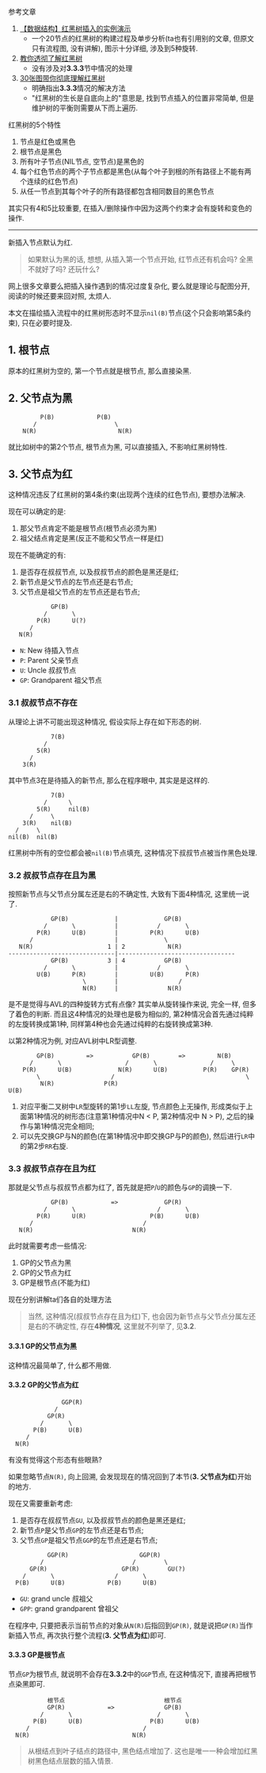 参考文章

1. [【数据结构】红黑树插入的实例演示](https://blog.csdn.net/cout_sev/article/details/24628903)
    - 一个20节点的红黑树的构建过程及单步分析(ta也有引用别的文章, 但原文只有流程图, 没有讲解), 图示十分详细, 涉及到5种旋转.
2. [教你透彻了解红黑树](https://segmentfault.com/a/1190000000472153)
    - 没有涉及对**3.3.3**节中情况的处理
3. [30张图带你彻底理解红黑树](https://www.jianshu.com/p/e136ec79235c)
    - 明确指出**3.3.3**情况的解决方法
    - "红黑树的生长是自底向上的"意思是, 找到节点插入的位置非常简单, 但是维护树的平衡则需要从下而上遍历.

红黑树的5个特性

1. 节点是红色或黑色
2. 根节点是黑色
3. 所有叶子节点(NIL节点, 空节点)是黑色的
4. 每个红色节点的两个子节点都是黑色(从每个叶子到根的所有路径上不能有两个连续的红色节点)
5. 从任一节点到其每个叶子的所有路径都包含相同数目的黑色节点

其实只有4和5比较重要, 在插入/删除操作中因为这两个约束才会有旋转和变色的操作.

------

新插入节点默认为红.

> 如果默认为黑的话, 想想, 从插入第一个节点开始, 红节点还有机会吗? 全黑不就好了吗? 还玩什么?

网上很多文章要么把插入操作遇到的情况过度复杂化, 要么就是理论与配图分开, 阅读的时候还要来回对照, 太烦人.

本文在描绘插入流程中的红黑树形态时不显示`nil(B)`节点(这个只会影响第5条约束), 只在必要时提及.

## 1. 根节点

原本的红黑树为空的, 第一个节点就是根节点, 那么直接染黑.

## 2. 父节点为黑

```
         P(B)            P(B) 
       /                      \
    N(R)                       N(R)
```

就比如树中的第2个节点, 根节点为黑, 可以直接插入, 不影响红黑树特性.

## 3. 父节点为红

这种情况违反了红黑树的第4条约束(出现两个连续的红色节点), 要想办法解决.

现在可以确定的是:

1. 那父节点肯定不能是根节点(根节点必须为黑)
2. 祖父结点肯定是黑(反正不能和父节点一样是红)

现在不能确定的有:

1. 是否存在叔叔节点, 以及叔叔节点的颜色是黑还是红;
2. 新节点是父节点的左节点还是右节点;
3. 父节点是祖父节点的左节点还是右节点;

```
            GP(B)
          /       \
        P(R)      U(?)
      /
   N(R)
```

- `N`:  New             待插入节点
- `P`:  Parent          父亲节点
- `U`:  Uncle           叔叔节点
- `GP`: Grandparent     祖父节点

### 3.1 叔叔节点不存在

从理论上讲不可能出现这种情况, 假设实际上存在如下形态的树.

```
            7(B)
          /
        5(R)
      /
    3(R)
```

其中节点3在是待插入的新节点, 那么在程序眼中, 其实是是这样的.

```
            7(B)
          /      \
        5(R)     nil(B)
      /     \
    3(R)    nil(B)
  /     \
nil(B)  nil(B)
```

红黑树中所有的空位都会被`nil(B)`节点填充, 这种情况下叔叔节点被当作黑色处理.

### 3.2 叔叔节点存在且为黑

按照新节点与父节点分属左还是右的不确定性, 大致有下面4种情况, 这里统一说了.

```
            GP(B)             |             GP(B)               
          /       \           |           /       \             
        P(R)      U(B)        |         P(R)      U(B)          
      /                       |             \                   
   N(R)                     1 | 2            N(R)               
------------------------------|---------------------------------
            GP(B)           3 | 4           GP(B)               
          /       \           |           /       \             
        U(B)      P(R)        |         U(B)      P(R)          
                     \        |                 /               
                     N(R)     |              N(R)               
```

是不是觉得与AVL的四种旋转方式有点像? 其实单从旋转操作来说, 完全一样, 但多了着色的判断. 而且这4种情况的处理也是极为相似的, 第2种情况会首先通过纯粹的左旋转换成第1种, 同样第4种也会先通过纯粹的右旋转换成第3种.

以第2种情况为例, 对应AVL树中LR型调整.

```
        GP(B)         =>           GP(B)        =>         N(B)          
      /       \                  /       \               /     \         
    P(R)      U(B)             N(R)      U(B)          P(R)    GP(R)     
        \                    /                                     \     
         N(R)              P(R)                                     U(B)  
```

1. 对应平衡二叉树中`LR`型旋转的第1步`LL`左旋, 节点颜色上无操作, 形成类似于上面第1种情况的树形态(注意第1种情况中N < P, 第2种情况中 N > P), 之后的操作与第1种情况完全相同;
2. 可以先交换GP与N的颜色(在第1种情况中即交换GP与P的颜色), 然后进行`LR`中的第2步`RR`右旋.

### 3.3 叔叔节点存在且为红

那就是父节点与叔叔节点都为红了, 首先就是把`P`/`U`的颜色与`GP`的调换一下.

```
            GP(B)            =>             GP(R)          
          /       \                       /       \        
        P(R)      U(R)                  P(B)      U(B)     
      /                               /                    
   N(R)                            N(R)                    
```

此时就需要考虑一些情况:

1. GP的父节点为黑
2. GP的父节点为红
3. GP是根节点(不能为红)

现在分别讲解ta们各自的处理方法

> 当然, 这种情况(叔叔节点存在且为红)下, 也会因为新节点与父节点分属左还是右的不确定性, 存在**4种情况**, 这里就不列举了, 见**3.2**.

#### 3.3.1 GP的父节点为黑

这种情况最简单了, 什么都不用做.

#### 3.3.2 GP的父节点为红

```
               GGP(R)     
             /            
           GP(R)          
         /       \        
       P(B)      U(B)     
     /                    
  N(R)                    
```

有没有觉得这个形态有些眼熟? 

如果忽略节点`N(R)`, 向上回溯, 会发现现在的情况回到了本节(**3. 父节点为红**)开始的地方.

现在又需要重新考虑:

1. 是否存在叔叔节点`GU`, 以及叔叔节点的颜色是黑还是红;
2. 新节点`P`是父节点`GP`的左节点还是右节点;
3. 父节点`GP`是祖父节点`GGP`的左节点还是右节点;

```
           GGP(R)                    GGP(R)       
         /                         /        \     
      GP(R)                     GP(R)        GU(?)
    /       \                 /       \           
  P(B)      U(B)            P(B)      U(B)        
```

- `GU`:     grand uncle         叔祖父
- `GPP`:    grand grandparent   曾祖父

在程序中, 只要把表示当前节点的对象从`N(R)`后指回到`GP(R)`, 就是说把`GP(R)`当作新插入节点, 再次执行整个流程(**3. 父节点为红**)即可.

#### 3.3.3 GP是根节点

节点`GP`为根节点, 就说明不会存在**3.3.2**中的`GGP`节点, 在这种情况下, 直接再把根节点染黑即可.

```
           根节点                            根节点          
           GP(R)            =>              GP(B)          
         /       \                        /       \        
       P(B)      U(B)                   P(B)      U(B)     
     /                                /                    
  N(R)                             N(R)                    
```

> 从根结点到叶子结点的路径中, 黑色结点增加了. 这也是唯一一种会增加红黑树黑色结点层数的插入情景.

